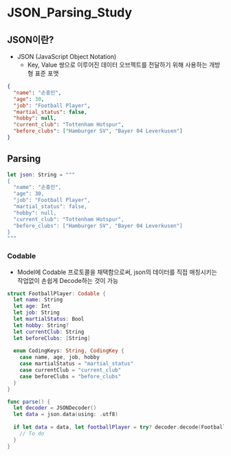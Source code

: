 # JSON_Parsing_Study

## JSON이란?
- JSON (JavaScript Object Notation)
  - Key, Value 쌍으로 이루어진 데이터 오브젝트를 전달하기 위해 사용하는 개방형 표준 포맷
```json
{
  "name": "손흥민",
  "age": 30,
  "job": "Football Player",
  "martial_status": false,
  "hobby": null,
  "current_club": "Tottenham Hotspur",
  "before_clubs": ["Hamburger SV", "Bayer 04 Leverkusen"]
}
```

## Parsing
```swift
let json: String = """
{
  "name": "손흥민",
  "age": 30,
  "job": "Football Player",
  "martial_status": false,
  "hobby": null,
  "current_club": "Tottenham Hotspur",
  "before_clubs": ["Hamburger SV", "Bayer 04 Leverkusen"]
}
"""
```

### Codable
- Model에 Codable 프로토콜을 채택함으로써, json의 데이터를 직접 매칭시키는 작업없이 손쉽게 Decode하는 것이 가능

```swift
struct FootballPlayer: Codable {
  let name: String
  let age: Int
  let job: String
  let martialStatus: Bool
  let hobby: String?
  let currentClub: String
  let beforeClubs: [String]
  
  enum CodingKeys: String, CodingKey {
    case name, age, job, hobby
    case martialStatus = "martial_status"
    case currentClub = "current_club"
    case beforeClubs = "before_clubs"
  }
}

func parse() {
  let decoder = JSONDecoder()
  let data = json.data(using: .utf8)
  
  if let data = data, let footballPlayer = try? decoder.decode(FootballPlayer.self, data: data) {
    // To do
  }
}
```
